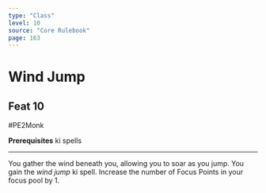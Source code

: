 ```yaml
---
type: "Class"
level: 10
source: "Core Rulebook"
page: 163
---
```

# Wind Jump
## Feat 10
#PE2Monk

**Prerequisites** ki spells

---
You gather the wind beneath you, allowing you to soar as you jump. You gain the *wind jump* ki spell. Increase the number of Focus Points in your focus pool by 1.